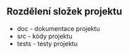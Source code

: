 ## Rozdělení složek projektu
* doc    -   dokumentace projektu
* src    -   kódy projektu
* tests  -   testy projektu
